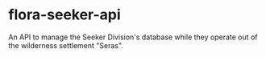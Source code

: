 # flora-seeker-api
An API to manage the Seeker Division's database while they operate out of the wilderness settlement "Seras".
